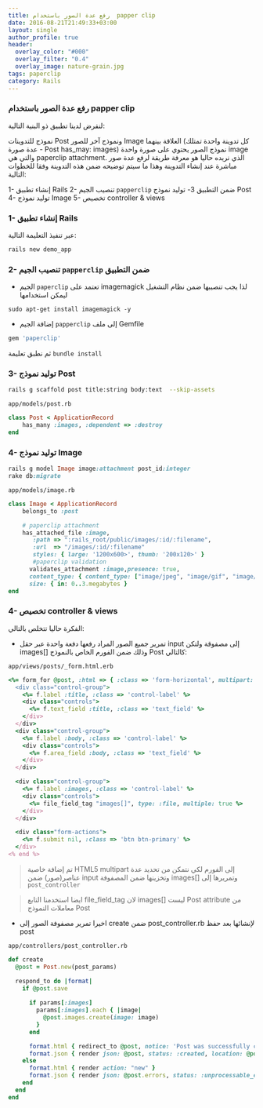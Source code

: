 ```yaml
---
title: رفع عدة الصور باستخدام  papper clip
date: 2016-08-21T21:49:33+03:00
layout: single
author_profile: true
header:
  overlay_color: "#000"
  overlay_filter: "0.4"
  overlay_image: nature-grain.jpg
tags: paperclip
category: Rails
---
```

### رفع عدة الصور باستخدام  papper clip

لنفرض لدينا تطبيق ذو البنية التالية:

نموذج للتدوينات Post ونموذج آخر للصور Image العلاقة بينهما (كل تدوينة واحدة تمتلك عدة صورة -  Post has_may: images) 
نموذج الصور يحتوي على صورة واحدة image والتي هي paperclip attachment.
الذي نريده حاليا هو معرفة طريقة لرفع عدة صور مباشرة عند إنشاء التدوينة وهذا ما سيتم توضيحه ضمن هذه التدوينة
وفقا للخطوات التالية:

1- إنشاء تطبيق Rails
2- تنصيب الجيم `papperclip` ضمن التطبيق
3- توليد نموذج Post 
4- توليد نموذج Image
5- تخصيص  controller & views 


### 1- إنشاء تطبيق Rails
عبر تنفيذ التعليمة التالية:

~~~bash
rails new demo_app
~~~

### 2- تنصيب الجيم  `papperclip` ضمن التطبيق

* الجيم `paperclip` تعتمد على imagemagick لذا يجب تنصيبها ضمن نظام التشغيل ليمكن استخدامها

~~~
sudo apt-get install imagemagick -y
~~~
* إضافة الجيم `papperclip` إلى ملف Gemfile


~~~ruby
gem 'paperclip'
~~~
ثم نطبق تعليمة `bundle install`

### 3- توليد نموذج Post 

~~~bash
rails g scaffold post title:string body:text  --skip-assets
~~~

`app/models/post.rb`

~~~ruby
class Post < ApplicationRecord
	has_many :images, :dependent => :destroy
end
~~~

### 4- توليد  نموذج Image


~~~ruby
rails g model Image image:attachment post_id:integer
rake db:migrate
~~~

 `app/models/image.rb`

~~~ruby
class Image < ApplicationRecord
	belongs_to :post

	# paperclip attachment
	has_attached_file :image,
       :path => ":rails_root/public/images/:id/:filename",
       :url  => "/images/:id/:filename"
       styles: { large: '1200x600>', thumb: '200x120>' }
       #paperclip validation
      validates_attachment :image,presence: true,
      content_type: { content_type: ["image/jpeg", "image/gif", "image/png"]},
      size: { in: 0..3.megabytes }	
end
~~~


### 4- تخصيص controller & views 

الفكرة حاليا تتخلص بالتالي:

* تمرير جميع الصور المراد رفعها دفعة واحدة عبر حقل input إلى مصفوقة ولتكن images[] وذلك ضمن الفورم الخاص بالنموذج Post كالتالي:

`app/views/posts/_form.html.erb`

~~~ruby
<%= form_for @post, :html => { :class => 'form-horizontal', multipart: true } do |f| %>
  <div class="control-group">
    <%= f.label :title, :class => 'control-label' %>
    <div class="controls">
      <%= f.text_field :title, :class => 'text_field' %>
    </div>
  </div>
  <div class="control-group">
    <%= f.label :body, :class => 'control-label' %>
    <div class="controls">
      <%= f.area_field :body, :class => 'text_field' %>
    </div>
  </div>

  <div class="control-group">
    <%= f.label :images, :class => 'control-label' %>
    <div class="controls">
      <%= file_field_tag "images[]", type: :file, multiple: true %>
    </div>
  </div>

  <div class="form-actions">
    <%= f.submit nil, :class => 'btn btn-primary' %>
  </div>
<% end %>
~~~

>  تم إضافة خاصية  HTML5 multipart إلى الفورم لكي نتمكن من تحديد عدة عناصر(صور) ضمن input وتخزينها ضمن المصفوفة images[]  وتمريرها إلى `post_controller` 

> ايضا استخدمنا التابع file_field_tag لان images[]  ليست Post attribute  من معاملات النموذج Post 

* اخيرا تمرير مصفوفة الصور إلى create ضمن  post_controller.rb لإنشائها بعد حفظ post

`app/controllers/post_controller.rb`

~~~ruby
def create
  @post = Post.new(post_params)

  respond_to do |format|
    if @post.save
     
      if params[:images]
        params[:images].each { |image|
          @post.images.create(image: image)
        }
      end

      format.html { redirect_to @post, notice: 'Post was successfully created.' }
      format.json { render json: @post, status: :created, location: @post }
    else
      format.html { render action: "new" }
      format.json { render json: @post.errors, status: :unprocessable_entity }
    end
  end
end
~~~


